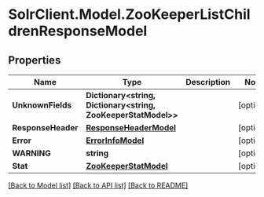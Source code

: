 # SolrClient.Model.ZooKeeperListChildrenResponseModel

## Properties

Name | Type | Description | Notes
------------ | ------------- | ------------- | -------------
**UnknownFields** | **Dictionary&lt;string, Dictionary&lt;string, ZooKeeperStatModel&gt;&gt;** |  | [optional] 
**ResponseHeader** | [**ResponseHeaderModel**](ResponseHeaderModel.md) |  | [optional] 
**Error** | [**ErrorInfoModel**](ErrorInfoModel.md) |  | [optional] 
**WARNING** | **string** |  | [optional] 
**Stat** | [**ZooKeeperStatModel**](ZooKeeperStatModel.md) |  | [optional] 

[[Back to Model list]](../README.md#documentation-for-models) [[Back to API list]](../README.md#documentation-for-api-endpoints) [[Back to README]](../README.md)

